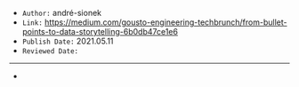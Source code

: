 

- `Author:` andré-sionek
- `Link:` <https://medium.com/gousto-engineering-techbrunch/from-bullet-points-to-data-storytelling-6b0db47ce1e6>
- `Publish Date:` 2021.05.11
- `Reviewed Date:` 

---

-

